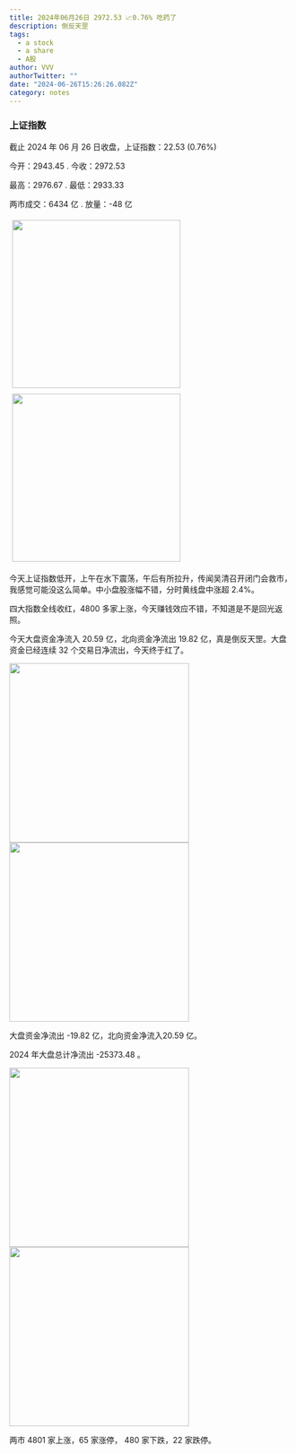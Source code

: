 ```yaml
---
title: 2024年06月26日 2972.53 📈0.76% 吃药了
description: 倒反天罡
tags:
  - a stock
  - a share
  - A股
author: VVV
authorTwitter: ""
date: "2024-06-26T15:26:26.082Z"
category: notes
---
```


### 上证指数

截止 2024 年 06 月 26 日收盘，上证指数：<span class="font-semibold text-r-5">22.53 (0.76%)</span>

今开：<span class="font-semibold text-g-5">2943.45 </span> . 今收：<span class="font-semibold text-r-5">2972.53 </span>

最高：<span class="font-semibold text-r-5">2976.67 </span> . 最低：<span class="font-semibold text-g-5">2933.33 </span>

两市成交：<span class="font-semibold">6434 亿</span> . 放量：<span class="font-semibold text-g-5">-48 亿</span>

<img src="/images/uploads/2024-06/20240626-zs-sh.png" style="width: 300px;display:inline-block;margin: 5px">
<img src="/images/uploads/2024-06/20240626-zs-sh-rk.png" style="width: 300px;display:inline-block;margin: 5px">

今天上证指数低开，上午在水下震荡，午后有所拉升，传闻吴清召开闭门会救市，我感觉可能没这么简单。中小盘股涨幅不错，分时黄线盘中涨超 2.4%。

四大指数全线收红，4800 多家上涨，今天赚钱效应不错，不知道是不是回光返照。

今天大盘资金净流入 20.59 亿，北向资金净流出 19.82 亿，真是倒反天罡。大盘资金已经连续 32 个交易日净流出，今天终于红了。

<img src="/images/uploads/2024-06/20240626-zs-global.png" width="320">
<img src="/images/uploads/2024-06/20240626-zs-bs.png" width="320">

大盘资金净流出 <span class="font-semibold text-g-5">-19.82 亿</span>，北向资金净流入<span class="font-semibold text-r-5">20.59 亿</span>。

2024 年大盘总计净流出 <span class="font-semibold text-g-8">-25373.48 </span>。

<img src="/images/uploads/2024-06/20240626-zs-as.png" width="320">
<img src="/images/uploads/2024-06/20240626-zs-zdtj.png" width="320">

两市 <span class="font-semibold text-r-6">4801</span> 家上涨，65 家涨停， <span class="text-g-6">480</span> 家下跌，22 家跌停。
